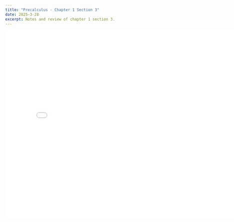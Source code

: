 ```yaml
---
title: "Precalculus - Chapter 1 Section 3"
date: 2025-3-28
excerpt: Notes and review of chapter 1 section 3.
---
```


<embed src="/res/books/precalculus/chapter1_section3.pdf" width="800" height="600" type="application/pdf">
